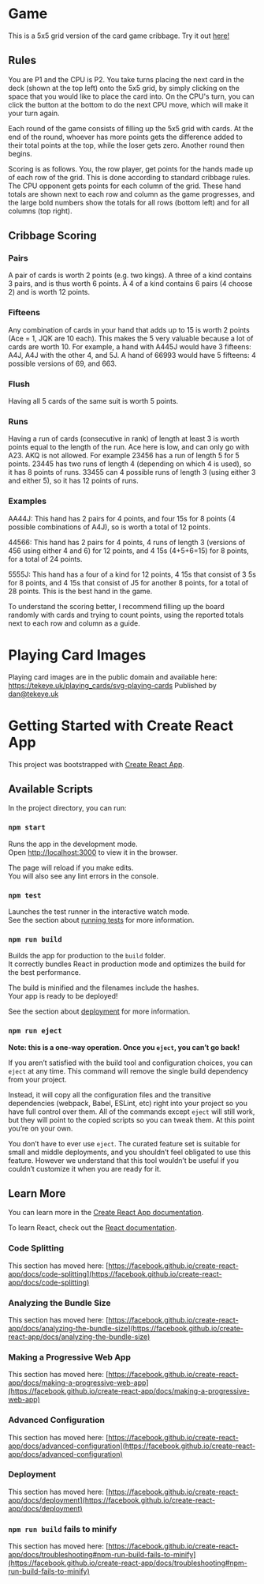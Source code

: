 # Game

This is a 5x5 grid version of the card game cribbage. Try it out [here!](https://ananswam.github.io/cribbage-grid)

## Rules

You are P1 and the CPU is P2. You take turns placing the next card in the deck (shown at the top left) onto the 5x5 grid, by simply clicking on the space that you would like to place the card into. On the CPU's turn, you can click the button at the bottom to do the next CPU move, which will make it your turn again.

Each round of the game consists of filling up the 5x5 grid with cards. At the end of the round, whoever has more points gets the difference added to their total points at the top, while the loser gets zero. Another round then begins.

Scoring is as follows. You, the row player, get points for the hands made up of each row of the grid. This is done according to standard cribbage rules. The CPU opponent gets points for each column of the grid. These hand totals are shown next to each row and column as the game progresses, and the large bold numbers show the totals for all rows (bottom left) and for all columns (top right).

## Cribbage Scoring

### Pairs

A pair of cards is worth 2 points (e.g. two kings). A three of a kind contains 3 pairs, and is thus worth 6 points. A 4 of a kind contains 6 pairs (4 choose 2) and is worth 12 points.

### Fifteens

Any combination of cards in your hand that adds up to 15 is worth 2 points (Ace = 1, JQK are 10 each). This makes the 5 very valuable because a lot of cards are worth 10. For example, a hand with A445J would have 3 fifteens: A4J, A4J with the other 4, and 5J. A hand of 66993 would have 5 fifteens: 4 possible versions of 69, and 663.

### Flush

Having all 5 cards of the same suit is worth 5 points.

### Runs
Having a run of cards (consecutive in rank) of length at least 3 is worth points equal to the length of the run. Ace here is low, and can only go with A23. AKQ is not allowed. For example 23456 has a run of length 5 for 5 points. 23445 has two runs of length 4 (depending on which 4 is used), so it has 8 points of runs. 33455 can 4 possible runs of length 3 (using either 3 and either 5), so it has 12 points of runs.

### Examples

AA44J: This hand has 2 pairs for 4 points, and four 15s for 8 points (4 possible combinations of A4J), so is worth a total of 12 points.

44566: This hand has 2 pairs for 4 points, 4 runs of length 3 (versions of 456 using either 4 and 6) for 12 points, and 4 15s (4+5+6=15) for 8 points, for a total of 24 points.

5555J: This hand has a four of a kind for 12 points, 4 15s that consist of 3 5s for 8 points, and 4 15s that consist of J5 for another 8 points, for a total of 28 points. This is the best hand in the game.

To understand the scoring better, I recommend filling up the board randomly with cards and trying to count points, using the reported totals next to each row and column as a guide.

# Playing Card Images

Playing card images are in the public domain and available here: https://tekeye.uk/playing_cards/svg-playing-cards
Published by dan@tekeye.uk

# Getting Started with Create React App

This project was bootstrapped with [Create React App](https://github.com/facebook/create-react-app).

## Available Scripts

In the project directory, you can run:

### `npm start`

Runs the app in the development mode.\
Open [http://localhost:3000](http://localhost:3000) to view it in the browser.

The page will reload if you make edits.\
You will also see any lint errors in the console.

### `npm test`

Launches the test runner in the interactive watch mode.\
See the section about [running tests](https://facebook.github.io/create-react-app/docs/running-tests) for more information.

### `npm run build`

Builds the app for production to the `build` folder.\
It correctly bundles React in production mode and optimizes the build for the best performance.

The build is minified and the filenames include the hashes.\
Your app is ready to be deployed!

See the section about [deployment](https://facebook.github.io/create-react-app/docs/deployment) for more information.

### `npm run eject`

**Note: this is a one-way operation. Once you `eject`, you can’t go back!**

If you aren’t satisfied with the build tool and configuration choices, you can `eject` at any time. This command will remove the single build dependency from your project.

Instead, it will copy all the configuration files and the transitive dependencies (webpack, Babel, ESLint, etc) right into your project so you have full control over them. All of the commands except `eject` will still work, but they will point to the copied scripts so you can tweak them. At this point you’re on your own.

You don’t have to ever use `eject`. The curated feature set is suitable for small and middle deployments, and you shouldn’t feel obligated to use this feature. However we understand that this tool wouldn’t be useful if you couldn’t customize it when you are ready for it.

## Learn More

You can learn more in the [Create React App documentation](https://facebook.github.io/create-react-app/docs/getting-started).

To learn React, check out the [React documentation](https://reactjs.org/).

### Code Splitting

This section has moved here: [https://facebook.github.io/create-react-app/docs/code-splitting](https://facebook.github.io/create-react-app/docs/code-splitting)

### Analyzing the Bundle Size

This section has moved here: [https://facebook.github.io/create-react-app/docs/analyzing-the-bundle-size](https://facebook.github.io/create-react-app/docs/analyzing-the-bundle-size)

### Making a Progressive Web App

This section has moved here: [https://facebook.github.io/create-react-app/docs/making-a-progressive-web-app](https://facebook.github.io/create-react-app/docs/making-a-progressive-web-app)

### Advanced Configuration

This section has moved here: [https://facebook.github.io/create-react-app/docs/advanced-configuration](https://facebook.github.io/create-react-app/docs/advanced-configuration)

### Deployment

This section has moved here: [https://facebook.github.io/create-react-app/docs/deployment](https://facebook.github.io/create-react-app/docs/deployment)

### `npm run build` fails to minify

This section has moved here: [https://facebook.github.io/create-react-app/docs/troubleshooting#npm-run-build-fails-to-minify](https://facebook.github.io/create-react-app/docs/troubleshooting#npm-run-build-fails-to-minify)
